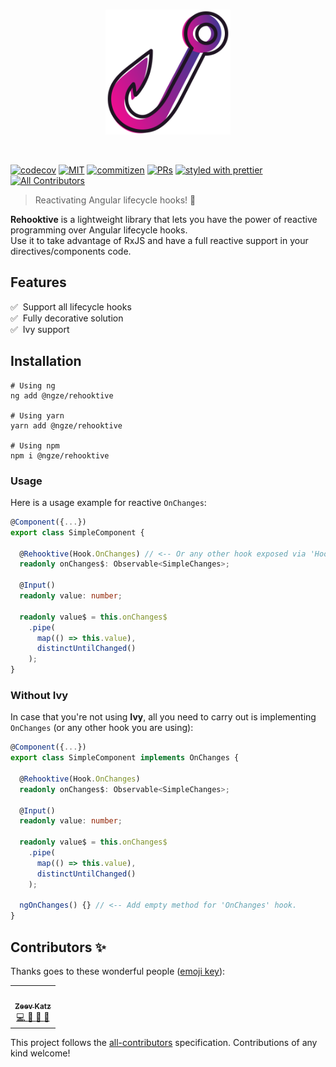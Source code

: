 <br />

<p align="center">
<img width="200px" src="./logo.svg">
</p>

<br />

[![codecov](https://codecov.io/gh/ngze/rehooktive/branch/develop/graph/badge.svg)](https://codecov.io/gh/ngze/rehooktive)
[![MIT](https://img.shields.io/packagist/l/doctrine/orm.svg?style=flat-square)]()
[![commitizen](https://img.shields.io/badge/commitizen-friendly-brightgreen.svg?style=flat-square)]()
[![PRs](https://img.shields.io/badge/PRs-welcome-brightgreen.svg?style=flat-square)]()
[![styled with prettier](https://img.shields.io/badge/styled_with-prettier-ff69b4.svg?style=flat-square)](https://github.com/prettier/prettier)
[![All Contributors](https://img.shields.io/badge/all_contributors-1-orange.svg?style=flat-square)](#contributors-)

> Reactivating Angular lifecycle hooks! 🚀

**Rehooktive** is a lightweight library that lets you have the power of reactive programming over Angular lifecycle hooks.
<br />
Use it to take advantage of RxJS and have a full reactive support in your directives/components code.  

## Features

✅&nbsp;&nbsp;Support all lifecycle hooks
<br />
✅&nbsp;&nbsp;Fully decorative solution
<br />
✅&nbsp;&nbsp;Ivy support

## Installation

```
# Using ng
ng add @ngze/rehooktive

# Using yarn
yarn add @ngze/rehooktive

# Using npm
npm i @ngze/rehooktive
```

### Usage

Here is a usage example for reactive `OnChanges`:

```ts
@Component({...})
export class SimpleComponent {

  @Rehooktive(Hook.OnChanges) // <-- Or any other hook exposed via 'Hook' enum.
  readonly onChanges$: Observable<SimpleChanges>;

  @Input()
  readonly value: number;

  readonly value$ = this.onChanges$
    .pipe(
      map(() => this.value),
      distinctUntilChanged()
    );
}
```

### Without Ivy

In case that you're not using **Ivy**, all you need to carry out is implementing `OnChanges` (or any other hook you are using):

```ts
@Component({...})
export class SimpleComponent implements OnChanges {

  @Rehooktive(Hook.OnChanges)
  readonly onChanges$: Observable<SimpleChanges>;

  @Input()
  readonly value: number;

  readonly value$ = this.onChanges$
    .pipe(
      map(() => this.value),
      distinctUntilChanged()
    );

  ngOnChanges() {} // <-- Add empty method for 'OnChanges' hook.
}
```

## Contributors ✨

Thanks goes to these wonderful people ([emoji key](https://allcontributors.org/docs/en/emoji-key)):

<!-- ALL-CONTRIBUTORS-LIST:START - Do not remove or modify this section -->
<!-- prettier-ignore-start -->
<!-- markdownlint-disable -->
<table>
  <tr>
    <td align="center"><a href="https://il.linkedin.com/in/zeev-katz"><img src="https://avatars0.githubusercontent.com/u/21024245?v=4?s=100" width="100px;" alt=""/><br /><sub><b>Zeev Katz</b></sub></a><br /><a href="https://github.com/@ngze/rehooktive/commits?author=ZeevKatz" title="Code"> 💻 </a> <a href="https://github.com/@ngze/rehooktive/commits?author=ZeevKatz" title="Documentation"> 📖 </a> <a href="#ideas-ZeevKatz" title="Ideas, Planning, & Feedback"> 🤔 </a> <a href="#maintenance-ZeevKatz" title="Maintenance"> 🚧 </a></td>
  </tr>
</table>

<!-- markdownlint-restore -->
<!-- prettier-ignore-end -->
<!-- ALL-CONTRIBUTORS-LIST:END -->

This project follows the [all-contributors](https://github.com/all-contributors/all-contributors) specification. Contributions of any kind welcome!
